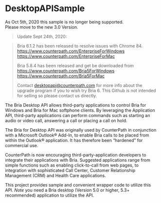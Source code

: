 # DesktopAPISample
As Oct 5th, 2020 this sample is no longer being supported.  
Please move to the new 3.0 Version.


> Update Sept 24th, 2020:

> Bria 6.1.2 has been released to resolve issues with Chrome 84.
> https://www.counterpath.com/EnterpriseForWindows 
> https://www.counterpath.com/EnterpriseForMac
>
> Bria 5.8.4 has been released and get be downloaded from 
> https://www.counterpath.com/Bria5ForWindows 
> https://www.counterpath.com/Bria5ForMac
>
> Contact desktopapi@counterpath.com for more info about the upgrade program if you to wish try Bria 6. This Github is not intended for selling so please contact us directly.

The Bria Desktop API allows third-party applications to control Bria for Windows and Bria for Mac softphone clients. By leveraging the Application API, third-party applications can perform commands such as starting an audio or video call, answering a call or placing a call on hold.

The Bria for Desktop API was originally used by CounterPath in conjunction with a Microsoft Outlook® Add-In, to enable Bria calls to be placed from within the Outlook® application. It has therefore been “hardened” for commercial use.

CounterPath is now encouraging third-party-application developers to integrate their applications with Bria. Suggested applications range from simple functions such as enabling click-to-call from web pages, to integration with sophisticated Call Center, Customer Relationship Management (CRM) and Health Care applications.

This project provides sample and convenient wrapper code to utilize this API. *Note* you need a Bria desktop (Version 5.0 or higher, 5.3+ recommended) application to utilize the API.
